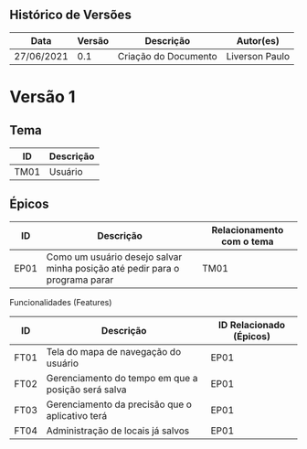 ## Histórico de Versões
| Data       | Versão | Descrição        | Autor(es)      |
| ---------- | ------ | ---------------- | -------------- |
| 27/06/2021 | 0.1    | Criação do Documento | Liverson Paulo |

# Versão 1

## Tema

| ID | Descrição |
|----|-----------|
|TM01| Usuário   |

## Épicos

| ID | Descrição | Relacionamento com o tema |
|----|-----------|---------------------------|
|EP01| Como um usuário desejo salvar minha posição até pedir para o programa parar | TM01 |

Funcionalidades (Features)

| ID | Descrição | ID Relacionado (Épicos) |
|----|-----------|---------------------------|
| FT01 | Tela do mapa de navegação do usuário | EP01 |
| FT02 | Gerenciamento do tempo em que a posição será salva | EP01 |
| FT03 | Gerenciamento da precisão que o aplicativo terá | EP01 |
| FT04 | Administração de locais já salvos | EP01 |